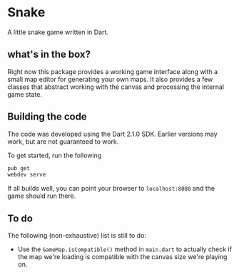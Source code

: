 # Snake

A little snake game written in Dart.

## what's in the box?
Right now this package provides a working game interface along with a small map editor
for generating your own maps. It also provides a few classes that abstract working with the
canvas and processing the internal game state.

## Building the code
The code was developed using the Dart 2.1.0 SDK. Earlier versions may work, but are not
guaranteed to work.

To get started, run the following
```bash
pub get
webdev serve
```

If all builds well, you can point your browser to `localhost:8080` and the game should run there.

## To do
The following (non-exhaustive) list is still to do:
* Use the `GameMap.isCompatible()` method in `main.dart` to actually check if the map we're loading is
compatible with the canvas size we're playing on.